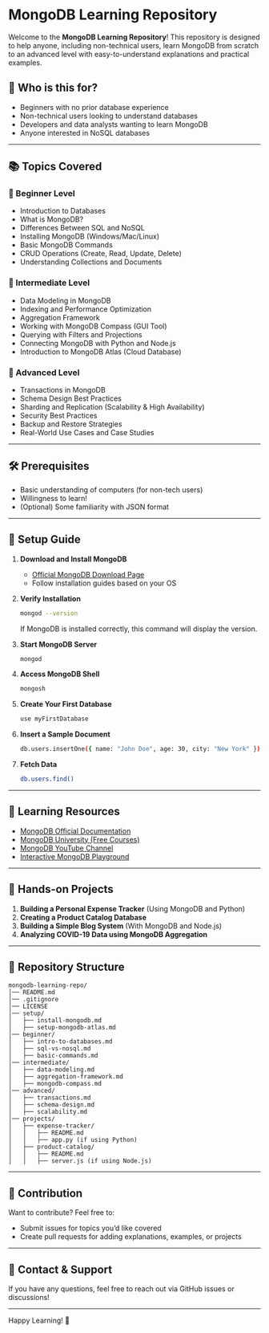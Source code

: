 # MongoDB Learning Repository

Welcome to the **MongoDB Learning Repository**! This repository is designed to help anyone, including non-technical users, learn MongoDB from scratch to an advanced level with easy-to-understand explanations and practical examples.

## 📌 Who is this for?
- Beginners with no prior database experience
- Non-technical users looking to understand databases
- Developers and data analysts wanting to learn MongoDB
- Anyone interested in NoSQL databases

---

## 📚 Topics Covered
### 🔰 Beginner Level
- Introduction to Databases
- What is MongoDB?
- Differences Between SQL and NoSQL
- Installing MongoDB (Windows/Mac/Linux)
- Basic MongoDB Commands
- CRUD Operations (Create, Read, Update, Delete)
- Understanding Collections and Documents

### 🚀 Intermediate Level
- Data Modeling in MongoDB
- Indexing and Performance Optimization
- Aggregation Framework
- Working with MongoDB Compass (GUI Tool)
- Querying with Filters and Projections
- Connecting MongoDB with Python and Node.js
- Introduction to MongoDB Atlas (Cloud Database)

### 🎯 Advanced Level
- Transactions in MongoDB
- Schema Design Best Practices
- Sharding and Replication (Scalability & High Availability)
- Security Best Practices
- Backup and Restore Strategies
- Real-World Use Cases and Case Studies

---

## 🛠 Prerequisites
- Basic understanding of computers (for non-tech users)
- Willingness to learn!
- (Optional) Some familiarity with JSON format

---

## 🔧 Setup Guide
1. **Download and Install MongoDB**
   - [Official MongoDB Download Page](https://www.mongodb.com/try/download/community)
   - Follow installation guides based on your OS

2. **Verify Installation**
   ```sh
   mongod --version
   ```
   If MongoDB is installed correctly, this command will display the version.

3. **Start MongoDB Server**
   ```sh
   mongod
   ```

4. **Access MongoDB Shell**
   ```sh
   mongosh
   ```

5. **Create Your First Database**
   ```sh
   use myFirstDatabase
   ```

6. **Insert a Sample Document**
   ```sh
   db.users.insertOne({ name: "John Doe", age: 30, city: "New York" })
   ```

7. **Fetch Data**
   ```sh
   db.users.find()
   ```

---

## 📖 Learning Resources
- [MongoDB Official Documentation](https://www.mongodb.com/docs/)
- [MongoDB University (Free Courses)](https://university.mongodb.com/)
- [MongoDB YouTube Channel](https://www.youtube.com/user/mongodb)
- [Interactive MongoDB Playground](https://mongoplayground.net/)

---

## 🎯 Hands-on Projects
1. **Building a Personal Expense Tracker** (Using MongoDB and Python)
2. **Creating a Product Catalog Database**
3. **Building a Simple Blog System** (With MongoDB and Node.js)
4. **Analyzing COVID-19 Data using MongoDB Aggregation**

---

## 📂 Repository Structure
```
mongodb-learning-repo/
│── README.md
│── .gitignore
│── LICENSE
│── setup/
│   ├── install-mongodb.md
│   ├── setup-mongodb-atlas.md
│── beginner/
│   ├── intro-to-databases.md
│   ├── sql-vs-nosql.md
│   ├── basic-commands.md
│── intermediate/
│   ├── data-modeling.md
│   ├── aggregation-framework.md
│   ├── mongodb-compass.md
│── advanced/
│   ├── transactions.md
│   ├── schema-design.md
│   ├── scalability.md
│── projects/
│   ├── expense-tracker/
│   │   ├── README.md
│   │   ├── app.py (if using Python)
│   ├── product-catalog/
│   │   ├── README.md
│   │   ├── server.js (if using Node.js)
```

---

## 🤝 Contribution
Want to contribute? Feel free to:
- Submit issues for topics you’d like covered
- Create pull requests for adding explanations, examples, or projects

---

## 📩 Contact & Support
If you have any questions, feel free to reach out via GitHub issues or discussions!

---

Happy Learning! 🚀
